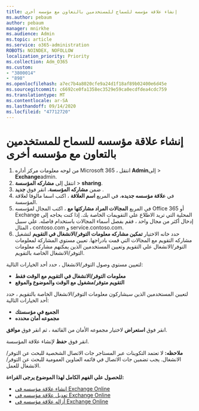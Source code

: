 ```yaml
---
title: إنشاء علاقة مؤسسه للسماح للمستخدمين بالتعاون مع مؤسسه أخرى
ms.author: pebaum
author: pebaum
manager: mnirkhe
ms.audience: Admin
ms.topic: article
ms.service: o365-administration
ROBOTS: NOINDEX, NOFOLLOW
localization_priority: Priority
ms.collection: Adm_O365
ms.custom:
- "3800014"
- "898"
ms.openlocfilehash: a7ec7b4a8020cfe9a24d1f18af89b02400e6d45e
ms.sourcegitcommit: c6692ce0fa1358ec3529e59ca0ecdfdea4cdc759
ms.translationtype: MT
ms.contentlocale: ar-SA
ms.lasthandoff: 09/14/2020
ms.locfileid: "47712720"
---
```

# <a name="create-an-organization-relationship-to-allow-your-users-to-collaborate-with-another-organization"></a>إنشاء علاقة مؤسسه للسماح للمستخدمين بالتعاون مع مؤسسه أخرى

1. من لوحه معلومات مركز أداره Microsoft 365 ، انتقل **Admin**إلى  >  **Exchange**admin.
2. انتقل إلى **مشاركه المؤسسة**  >  **sharing**.
3. ضمن **مشاركه المؤسسة**، انقر فوق **جديد** .
4. في **علاقة مؤسسه جديده**، في المربع **اسم العلاقة** ، اكتب اسما مالوفا لعلاقة المؤسسة.
5. في المربع **المجالات المراد مشاركتها مع** ، اكتب المجال لمؤسسه Office 365 أو Exchange المحلية التي تريد الاطلاع علي التقويمات الخاصة بك. إذا كنت بحاجه إلى إدخال أكثر من مجال واحد ، فقم بفصل أسماء المجالات باستخدام فاصله. علي سبيل المثال ، contoso.com و service.contoso.com.
6. حدد خانه الاختيار **تمكين مشاركه معلومات التوفر/الانشغال في التقويم** لتشغيل مشاركه التقويم مع المجالات التي قمت بادراجها. تعيين مستوي المشاركة لمعلومات التوفر/الانشغال علي التقويم وتعيين المستخدمين الذين يمكنهم مشاركه معلومات التوفر/الانشغال الخاصة بالتقويم.  

لتعيين مستوي وصول التوفر/الانشغال ، حدد أحد الخيارات التالية:

- **معلومات التوفر/الانشغال في التقويم مع الوقت فقط**
- **التقويم متوفر/مشغول مع الوقت والموضوع والموقع**  

 لتعيين المستخدمين الذين سيشاركون معلومات التوفر/الانشغال الخاصة بالتقويم ، حدد أحد الخيارات التالية:

- **الجميع في مؤسستك**
- **مجموعه أمان محدده**  

انقر فوق **استعراض** لاختيار مجموعه الأمان من القائمة ، ثم انقر فوق **موافق**.

انقر فوق **حفظ** لإنشاء علاقة المؤسسة.  

**ملاحظه:** لا تعتمد التكوينات عبر المستاجر جات الاتصال الشخصية للبحث عن التوفر/الانشغال. يجب تضمين جات الاتصال في قائمه العناوين العمومية للبحث عن التوفر/الانشغال للعمل.

**للحصول علي الفهم الكامل لهذا الموضوع يرجى القراءة:**

- [إنشاء علاقة مؤسسه في Exchange Online](https://docs.microsoft.com/exchange/sharing/organization-relationships/create-an-organization-relationship)
- [تعديل علاقة مؤسسه في Exchange Online](https://docs.microsoft.com/exchange/sharing/organization-relationships/modify-an-organization-relationship)
- [أزاله علاقة مؤسسه في Exchange Online](https://docs.microsoft.com/exchange/sharing/organization-relationships/remove-an-organization-relationship)
